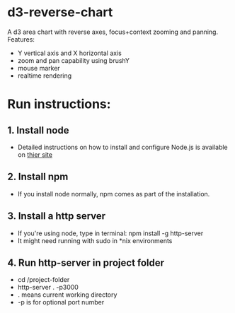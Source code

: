 # d3-reverse-chart
A d3 area chart with reverse axes, focus+context zooming and panning.
<br />
Features:
  - Y vertical axis and X horizontal axis
  - zoom and pan capability using brushY
  - mouse marker
  - realtime rendering
# Run instructions:
  ## 1. Install node
  * Detailed instructions on how to install and configure Node.js is available on [thier site](https://nodejs.org/en/)
  ## 2. Install npm
  * If you install node normally, npm comes as part of the installation.
  ## 3. Install a http server
  * If you're using node, type in terminal: npm install -g http-server
  * It might need running with sudo in *nix environments
  ## 4. Run http-server in project folder
  * cd /project-folder
  * http-server . -p3000
  * . means current working directory
  * -p is for optional port number
    
